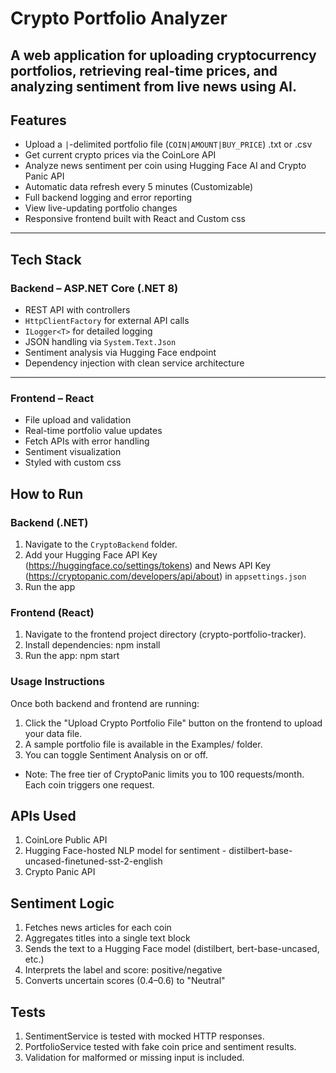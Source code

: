 # Crypto Portfolio Analyzer
A web application for uploading cryptocurrency portfolios, retrieving real-time prices, and analyzing sentiment from live news using AI.
---

## Features
- Upload a `|`-delimited portfolio file (`COIN|AMOUNT|BUY_PRICE`) .txt or .csv
- Get current crypto prices via the CoinLore API
- Analyze news sentiment per coin using Hugging Face AI and Crypto Panic API
- Automatic data refresh every 5 minutes (Customizable)
- Full backend logging and error reporting
- View live-updating portfolio changes
- Responsive frontend built with React and Custom css
---

## Tech Stack

### Backend – ASP.NET Core (.NET 8)
- REST API with controllers
- `HttpClientFactory` for external API calls
- `ILogger<T>` for detailed logging
- JSON handling via `System.Text.Json`
- Sentiment analysis via Hugging Face endpoint
- Dependency injection with clean service architecture
---

### Frontend – React
- File upload and validation
- Real-time portfolio value updates
- Fetch APIs with error handling
- Sentiment visualization
- Styled with custom css

## How to Run
### Backend (.NET)

1. Navigate to the `CryptoBackend` folder.
2. Add your Hugging Face API Key (https://huggingface.co/settings/tokens) and News API Key (https://cryptopanic.com/developers/api/about) in `appsettings.json`
3. Run the app

### Frontend (React)
1. Navigate to the frontend project directory (crypto-portfolio-tracker).
2. Install dependencies:
npm install
3. Run the app:
npm start

### Usage Instructions
Once both backend and frontend are running:

1. Click the "Upload Crypto Portfolio File" button on the frontend to upload your data file.
2. A sample portfolio file is available in the Examples/ folder.
3. You can toggle Sentiment Analysis on or off.
- Note: The free tier of CryptoPanic limits you to 100 requests/month. Each coin triggers one request.

## APIs Used
1. CoinLore Public API
2. Hugging Face-hosted NLP model for sentiment - distilbert-base-uncased-finetuned-sst-2-english
3. Crypto Panic API

## Sentiment Logic
1. Fetches news articles for each coin
2. Aggregates titles into a single text block
3. Sends the text to a Hugging Face model (distilbert, bert-base-uncased, etc.)
4. Interprets the label and score: positive/negative
5. Converts uncertain scores (0.4–0.6) to "Neutral"

## Tests
1. SentimentService is tested with mocked HTTP responses.
2. PortfolioService tested with fake coin price and sentiment results.
3. Validation for malformed or missing input is included.